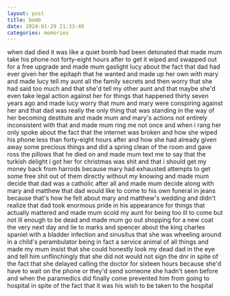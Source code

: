 ```yaml
---
layout: post
title: bomb
date: 2024-01-29 21:33:49
categories: memories
---
```


when dad died it was like a quiet bomb had been detonated that made
mum take his phone not forty-eight hours after to get it wiped and
swapped out for a free upgrade and made mum gaslight lucy about the
fact that dad had ever given her the epitaph that he wanted and made
up her own with mary and made lucy tell my aunt all the family secrets
and then worry that she had said too much and that she'd tell my other
aunt and that maybe she'd even take legal action against her for
things that happened thirty seven years ago and made lucy worry that
mum and mary were conspiring against her and that dad was really the
only thing that was standing in the way of her becoming destitute and
made mum and mary's actions not entirely inconsistent with that and
made mum ring me not once and when i rang her only spoke about the
fact that the internet was broken and how she wiped his phone less
than forty-eight hours after and how she had already given away some
precious things and did a spring clean of the room and gave ross the
pillows that he died on and made mum text me to say that the turkish
delight i got her for christmas was shit and that i should get my
money back from harrods because mary had exhausted attempts to get
some free shit out of them directly without my knowing and made mum
decide that dad was a catholic after all and made mum decide along
with mary and matthew that dad would like to come to his own funeral
in jeans because that's how he felt about mary and matthew's wedding
and didn't realize that dad took enormous pride in his appearance for
things that actually mattered and made mum scold my aunt for being too
ill to come but not ill enough to be dead and made mum go out shopping
for a new coat the very next day and lie to marks and spencer about
the king charles spaniel with a bladder infection and sinusitus that
she was wheeling around in a child's perambulator being in fact a
service animal of all things and made my mum insist that she could
honestly look my dead dad in the eye and tell him unflinchingly that
she did not would not sign the dnr in spite of the fact that she
delayed calling the doctor for sixteen hours because she'd have to
wait on the phone or they'd send someone she hadn't seen before and
when the paramedics did finally come prevented him from going to
hospital in spite of the fact that it was his wish to be taken to the
hospital
